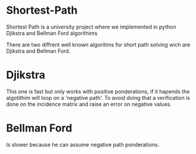 # Shortest-Path
Shortest Path is a university project where we implemented in python Djikstra and Bellman Ford algorithims

There are two diffrent well known algoritims for short path solving wich are Djikstra and Bellman Ford.

# Djikstra
This one is fast but only works with positive ponderations, if it hapends the algotithim will loop on a 'negative path'.
To avoid doing that a verification is done on the incidence matrix and raise an error on negative values.

# Bellman Ford 
Is slower because he can assume negative path ponderations.